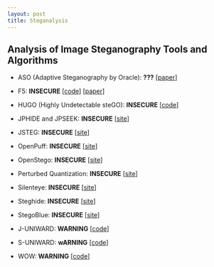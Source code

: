 ```yaml
---
layout: post
title: Steganalysis
---
```


## Analysis of Image Steganography Tools and Algorithms

- ASO (Adaptive Steganography by Oracle): **???** 
[[paper](http://hal-lirmm.ccsd.cnrs.fr/lirmm-00838993/file/ASO_soumis.pdf)]

- F5: **INSECURE** 
[[code](http://code.google.com/p/f5-steganography/)]
[[paper](http://f5-steganography.googlecode.com/files/F5%20Steganography.pdf)]

- HUGO (Highly Undetectable steGO): **INSECURE** 
[[code](http://dde.binghamton.edu/download/stego_algorithms/download/HUGO_bounding_linux_make_v10.tar.gz)]

- JPHIDE and JPSEEK: **INSECURE** 
[[site](http://linux01.gwdg.de/~alatham/stego.html)]

- JSTEG: **INSECURE** 
[[site](http://zooid.org/~paul/crypto/jsteg/)]

- OpenPuff: **INSECURE** 
[[site](http://embeddedsw.net/OpenPuff_Steganography_Home.html)]

- OpenStego: **INSECURE** 
[[site](http://www.openstego.info/)]

- Perturbed Quantization: **INSECURE** 
[[site](http://dde.binghamton.edu/download/pq/)]

- Silenteye: **INSECURE** 
[[site](http://www.silenteye.org/)]

- Steghide: **INSECURE** 
[[site](http://steghide.sourceforge.net/)]

- StegoBlue: **INSECURE** 
[[site](https://github.com/oni49/stegoBlue)]

- J-UNIWARD: **WARNING** 
[[code](http://dde.binghamton.edu/download/stego_algorithms/download/J-UNIWARD_linux_make_v11.tar.gz)]

- S-UNIWARD: **wARNING** 
[[code](http://dde.binghamton.edu/download/stego_algorithms/download/S-UNIWARD_linux_make_v10.tar.gz)]

- WOW: **WARNING** 
[[code](http://dde.binghamton.edu/download/stego_algorithms/download/WOW_linux_make_v10.tar.gz)]




